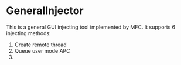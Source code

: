 # GeneralInjector
This is a general GUI injecting tool implemented by MFC.
It supports 6 injecting methods:
  1) Create remote thread
  2) Queue user mode APC
  3)
  
